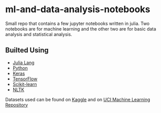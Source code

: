 # ml-and-data-analysis-notebooks
Small repo that contains a few jupyter notebooks written in julia. Two notebooks are for machine learning and the  other two are for basic data analysis and statistical analysis.

## Builted Using
* [Julia Lang](https://julialang.org/)
* [Python](https://www.python.org/)
* [Keras](https://keras.io/)
* [TensorFlow](https://www.tensorflow.org/)
* [Scikit-learn](http://scikit-learn.org/stable/)
* [NLTK](http://www.nltk.org/)

Datasets used can be found on [Kaggle](https://www.kaggle.com/) and on [UCI Machine Learning Repository](http://archive.ics.uci.edu/ml/index.php)
